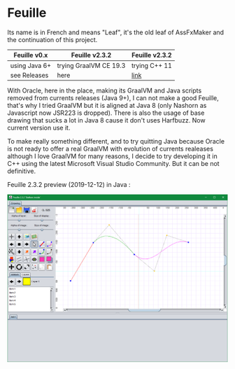 Feuille
=
Its name is in French and means "Leaf", it's the old leaf of AssFxMaker and the continuation of this project.

| Feuille v0.x  | Feuille v2.3.2 | Feuille v2.3.2 |
| ---- | ---- | ---- |
| using Java 6+ | trying GraalVM CE 19.3 | trying C++ 11 |
| see Releases | here | <a href="https://github.com/TW2/Feuille-">link</a> |

With Oracle, here in the place, making its GraalVM and Java scripts removed from currents releases (Java 9+), I can not make a good Feuille, that's why I tried GraalVM but it is aligned at Java 8 (only Nashorn as Javascript now JSR223 is dropped). There is also the usage of base drawing that sucks a lot in Java 8 cause it don't uses Harfbuzz. Now current version use it.

To make really something different, and to try quitting Java because Oracle is not ready to offer a real GraalVM with evolution of currents realeases although I love GraalVM for many reasons, I decide to try developing it in C++ using the latest Microsoft Visual Studio Community. But it can be not definitive.

Feuille 2.3.2 preview (2019-12-12) in Java :

<img src="https://github.com/TW2/Feuille/blob/master/src/Screenshots/Feuille%202.3.2%20GCE19.3%20001.PNG" />
